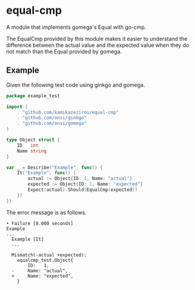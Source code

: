 # equal-cmp

A module that implements gomega's Equal with go-cmp.

The EqualCmp provided by this module makes it easier to understand the difference between the actual value and the expected value when they do not match than the Equal provided by gomega.

## Example

Given the following test code using ginkgo and gomega.

```go
package example_test

import (
	. "github.com/kamikazezirou/equal-cmp"
	. "github.com/onsi/ginkgo"
	. "github.com/onsi/gomega"
)

type Object struct {
	ID   int
	Name string
}

var _ = Describe("Example", func() {
	It("Example", func() {
		actual := Object{ID: 1, Name: "actual"}
		expected := Object{ID: 1, Name: "expected"}
		Expect(actual).Should(EqualCmp(expected))
	})
})
```

The error message is as follows.

```
• Failure [0.000 seconds]
Example
...
  Example [It]
  ...

  Mismatch(-actual +expected):
    equalcmp_test.Object{
    	ID:   1,
  - 	Name: "actual",
  + 	Name: "expected",
    }
```
